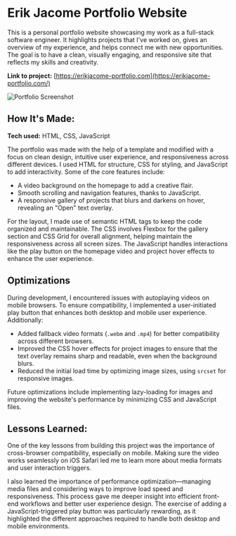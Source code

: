 # Erik Jacome Portfolio Website
This is a personal portfolio website showcasing my work as a full-stack software engineer. It highlights projects that I've worked on, gives an overview of my experience, and helps connect me with new opportunities. The goal is to have a clean, visually engaging, and responsive site that reflects my skills and creativity.

**Link to project:** [https://erikjacome-portfolio.com](https://erikjacome-portfolio.com/)

![Portfolio Screenshot](https://i.imgur.com/lh8dKIf.gif)

## How It's Made:

**Tech used:** HTML, CSS, JavaScript

The portfolio was made with the help of a template and modified with a focus on clean design, intuitive user experience, and responsiveness across different devices. I used HTML for structure, CSS for styling, and JavaScript to add interactivity. Some of the core features include:
- A video background on the homepage to add a creative flair.
- Smooth scrolling and navigation features, thanks to JavaScript.
- A responsive gallery of projects that blurs and darkens on hover, revealing an "Open" text overlay.

For the layout, I made use of semantic HTML tags to keep the code organized and maintainable. The CSS involves Flexbox for the gallery section and CSS Grid for overall alignment, helping maintain the responsiveness across all screen sizes. The JavaScript handles interactions like the play button on the homepage video and project hover effects to enhance the user experience.

## Optimizations

During development, I encountered issues with autoplaying videos on mobile browsers. To ensure compatibility, I implemented a user-initiated play button that enhances both desktop and mobile user experience. Additionally:
- Added fallback video formats (`.webm` and `.mp4`) for better compatibility across different browsers.
- Improved the CSS hover effects for project images to ensure that the text overlay remains sharp and readable, even when the background blurs.
- Reduced the initial load time by optimizing image sizes, using `srcset` for responsive images.

Future optimizations include implementing lazy-loading for images and improving the website's performance by minimizing CSS and JavaScript files.

## Lessons Learned:

One of the key lessons from building this project was the importance of cross-browser compatibility, especially on mobile. Making sure the video works seamlessly on iOS Safari led me to learn more about media formats and user interaction triggers.

I also learned the importance of performance optimization—managing media files and considering ways to improve load speed and responsiveness. This process gave me deeper insight into efficient front-end workflows and better user experience design. The exercise of adding a JavaScript-triggered play button was particularly rewarding, as it highlighted the different approaches required to handle both desktop and mobile environments.

